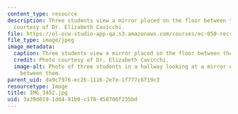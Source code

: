 ```yaml
---
content_type: resource
description: Three students view a mirror placed on the floor between them. Photo
  courtesy of Dr. Elizabeth Cavicchi.
file: https://ol-ocw-studio-app-qa.s3.amazonaws.com/courses/ec-050-recreate-experiments-from-history-inform-the-future-from-the-past-galileo-january-iap-2010/3a39d0191dd491b0c178458706f235bd_IMG_3452.jpg
file_type: image/jpeg
image_metadata:
  caption: Three students view a mirror placed on the floor between them.
  credit: Photo courtesy of Dr. Elizabeth Cavicchi.
  image-alt: Photo of three students in a hallway looking at a mirror on the floor
    between them.
parent_uid: da9c7976-ec2b-1116-2e7e-1f777c6f19c3
resourcetype: Image
title: IMG_3452.jpg
uid: 3a39d019-1dd4-91b0-c178-458706f235bd
---
```

